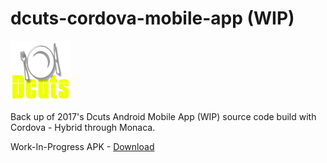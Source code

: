 # dcuts-cordova-mobile-app (WIP)

![Dcuts Logo](https://raw.githubusercontent.com/tamdilip/dcuts-cordova-mobile-app/master/res/android/icon/xhdpi.png)

Back up of 2017's Dcuts Android Mobile App (WIP) source code build with Cordova - Hybrid through Monaca.

Work-In-Progress APK - [Download](https://github.com/tamdilip/dcuts-cordova-mobile-app/raw/feature/cordova-upgraded-stable/asset/Dcuts_091820232055.apk)
